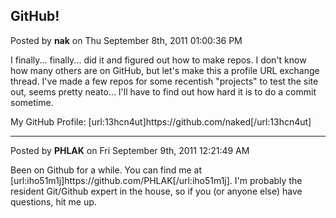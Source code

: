## GitHub!
Posted by **nak** on Thu September 8th, 2011 01:00:36 PM

I finally... finally... did it and figured out how to make repos.  I don't know how many others are on GitHub, but let's make this a profile URL exchange thread.  I've made a few repos for some recentish &quot;projects&quot; to test the site out, seems pretty neato... I'll have to find out how hard it is to do a commit sometime.

My GitHub Profile: [url:13hcn4ut]https&#58;//github&#46;com/naked[/url:13hcn4ut]

--------------------------------------------------------------------------------

Posted by **PHLAK** on Fri September 9th, 2011 12:21:49 AM

Been on Github for a while.  You can find me at [url:iho51m1j]https&#58;//github&#46;com/PHLAK[/url:iho51m1j]. I'm probably the resident Git/Github expert in the house, so if you (or anyone else) have questions, hit me up.
